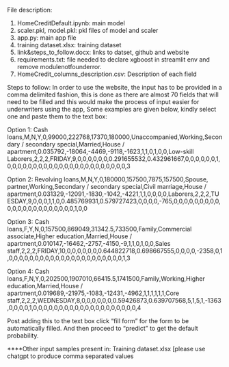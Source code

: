 File description:
1. HomeCreditDefault.ipynb: main model
2. scaler.pkl, model.pkl: pkl files of model and scaler
3. app.py: main app file
4. training dataset.xlsx: training dataset
5. link&steps_to_follow.docx: links to datset, github and website
6. requirements.txt: file needed to declare xgboost in streamlit env and remove modulenotfounderror.
7. HomeCredit_columns_description.csv: Description of each field


Steps to follow:
In order to use the website, the input has to be provided in a comma delimited fashion, this is done as there are almost 70 fields that will need to be filled and this would make the process of input easier for underwriters using the app, Some examples are given below, kindly select one and paste them to the text box:

Option 1:
Cash loans,M,N,Y,0,99000,222768,17370,180000,Unaccompanied,Working,Secondary / secondary special,Married,House / apartment,0.035792,-18064,-4469,-9118,-1623,1,1,0,1,0,0,Low-skill Laborers,2,2,2,FRIDAY,9,0,0,0,0,0,0,0.291655532,0.432961667,0,0,0,0,0,0,1,0,0,0,0,0,0,0,0,0,0,0,0,0,0,0,0,0,0,0,0,0,0,0,3

Option 2:
Revolving loans,M,N,Y,0,180000,157500,7875,157500,Spouse, partner,Working,Secondary / secondary special,Civil marriage,House / apartment,0.031329,-12091,-1830,-1042,-4221,1,1,0,0,0,0,Laborers,2,2,2,TUESDAY,9,0,0,0,1,1,0,0.485769931,0.579727423,0,0,0,0,-765,0,0,0,0,0,0,0,0,0,0,0,0,0,0,0,0,0,0,0,0,0,0,1,0,0

Option 3:
Cash loans,F,Y,N,0,157500,869049,31342.5,733500,Family,Commercial associate,Higher education,Married,House / apartment,0.010147,-16462,-2757,-4150,-9,1,1,0,1,0,0,Sales staff,2,2,2,FRIDAY,10,0,0,0,0,0,0,0.644822718,0.698667555,0,0,0,0,-2358,0,1,0,0,0,0,0,0,0,0,0,0,0,0,0,0,0,0,0,0,0,0,0,0,1,3

Option 4:
Cash loans,F,N,Y,0,202500,1907010,66415.5,1741500,Family,Working,Higher education,Married,House / apartment,0.019689,-21975,-1083,-12431,-4962,1,1,1,1,1,1,Core staff,2,2,2,WEDNESDAY,8,0,0,0,0,0,0,0.59426873,0.639707568,5,1,5,1,-1363,0,0,0,0,1,0,0,0,0,0,0,0,0,0,0,0,0,0,0,0,0,0,0,0,0,4

Post adding this to the text box click “fill form” for the form to be automatically filled. And then proceed to “predict” to get the default probability.


****Other input samples present in: Training dataset.xlsx [please use chatgpt to produce comma separated values

